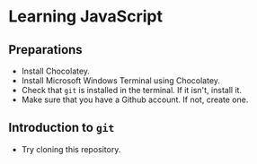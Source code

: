 # Learning JavaScript

## Preparations

- Install Chocolatey.
- Install Microsoft Windows Terminal using Chocolatey.
- Check that `git` is installed in the terminal. If it isn't, install it.
- Make sure that you have a Github account. If not, create one.

## Introduction to `git`

- Try cloning this repository.

